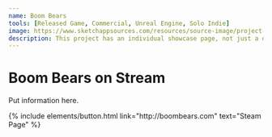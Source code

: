 ```yaml
---
name: Boom Bears
tools: [Released Game, Commercial, Unreal Engine, Solo Indie]
image: https://www.sketchappsources.com/resources/source-image/project-neon-groove-music-ui.png
description: This project has an individual showcase page, not just a direct link to the project site or repo. Now you have more space to describe your awesome project!
---
```


# Boom Bears on Stream

Put information here.

<p class="text-center">
{% include elements/button.html link="http://boombears.com" text="Steam Page" %}
</p>